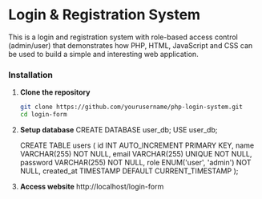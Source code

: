 # Login & Registration System

This is a login and registration system with role-based access control (admin/user) that demonstrates how PHP, HTML, JavaScript and CSS can be used to build a simple and interesting web application.

### Installation

1. **Clone the repository**
   ```bash
   git clone https://github.com/yourusername/php-login-system.git
   cd login-form

2. **Setup database**
   CREATE DATABASE user_db;
   USE user_db;

    CREATE TABLE users (
    id INT AUTO_INCREMENT PRIMARY KEY,
    name VARCHAR(255) NOT NULL,
    email VARCHAR(255) UNIQUE NOT NULL,
    password VARCHAR(255) NOT NULL,
    role ENUM('user', 'admin') NOT NULL,
    created_at TIMESTAMP DEFAULT CURRENT_TIMESTAMP
   );

3. **Access website**
      http://localhost/login-form
